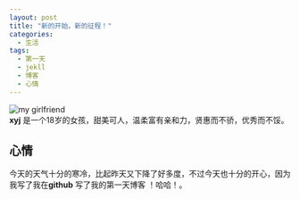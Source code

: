 ```yaml
---
layout: post
title: "新的开始，新的征程！"
categories:
  - 生活
tags:
  - 第一天
  - jekll
  - 博客
  - 心情
---
```

<img src="{{ site.url }}/images/she.jpg" alt="my girlfriend"><br>
<b>xyj</b> 是一个18岁的女孩，甜美可人，温柔富有亲和力，贤惠而不骄，优秀而不馁。<br>

## 心情
今天的天气十分的寒冷，比起昨天又下降了好多度，不过今天也十分的开心，因为我写了我在**github**
写了我的第一天博客 ！哈哈！。
